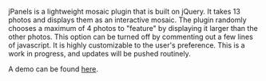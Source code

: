 jPanels is a lightweight mosaic plugin that is built on jQuery. It takes 13 photos and displays them as an interactive mosaic. The plugin randomly chooses a maximum of 4 photos to "feature" by displaying it larger than the other photos. This option can be turned off by commenting out a few lines of javascript. It is highly customizable to the user's preference. This is a work in progress, and updates will be pushed routinely.

A demo can be found <a href="http://www.thecalvinchan.com/sandbox/jpanels">here</a>.